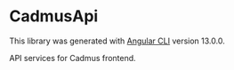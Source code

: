 # CadmusApi

This library was generated with [Angular CLI](https://github.com/angular/angular-cli) version 13.0.0.

API services for Cadmus frontend.
